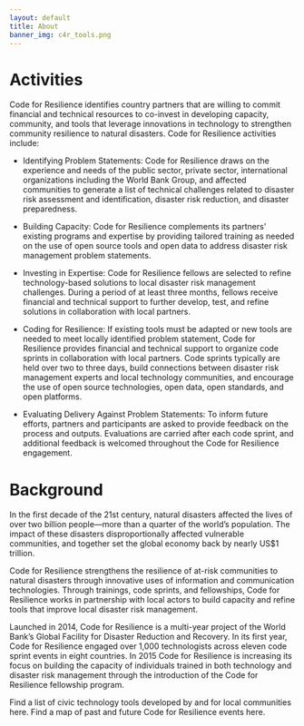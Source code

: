 ```yaml
---
layout: default
title: About
banner_img: c4r_tools.png
---
```


Activities
==========

Code for Resilience identifies country partners that are willing to commit financial and technical resources to co-invest in developing capacity, community, and tools that leverage innovations in technology to strengthen community resilience to natural disasters. Code for Resilience activities include:

* Identifying Problem Statements: Code for Resilience draws on the experience and needs of the public sector, private sector, international organizations including the World Bank Group, and affected communities to generate a list of technical challenges related to disaster risk assessment and identification, disaster risk reduction, and disaster preparedness.

* Building Capacity: Code for Resilience complements its partners’ existing programs and expertise by providing tailored training as needed on the use of open source tools and open data to address disaster risk management problem statements. 

* Investing in Expertise: Code for Resilience fellows are selected to refine technology-based solutions to local disaster risk management challenges. During a period of at least three months, fellows receive financial and technical support to further develop, test, and refine solutions in collaboration with local partners. 

* Coding for Resilience: If existing tools must be adapted or new tools are needed to meet locally identified problem statement, Code for Resilience provides financial and technical support to organize code sprints in collaboration with local partners. Code sprints typically are held over two to three days, build connections between disaster risk management experts and local technology communities, and encourage the use of open source technologies, open data, open standards, and open platforms.  
 
* Evaluating Delivery Against Problem Statements: To inform future efforts, partners and participants are asked to provide feedback on the process and outputs. Evaluations are carried after each code sprint, and additional feedback is welcomed throughout the Code for Resilience engagement.  

Background
=========================

In the first decade of the 21st century, natural disasters affected the lives of over two billion people—more than a quarter of the world’s population. The impact of these disasters disproportionally affected vulnerable communities, and together set the global economy back by nearly US$1 trillion.
 
Code for Resilience strengthens the resilience of at-risk communities to natural disasters through innovative uses of information and communication technologies. Through trainings, code sprints, and fellowships, Code for Resilience works in partnership with local actors to build capacity and refine tools that improve local disaster risk management.

Launched in 2014, Code for Resilience is a multi-year project of the World Bank’s Global Facility for Disaster Reduction and Recovery. In its first year, Code for Resilience engaged over 1,000 technologists across eleven code sprint events in eight countries. In 2015 Code for Resilience is increasing its focus on building the capacity of individuals trained in both technology and disaster risk management through the introduction of the Code for Resilience fellowship program.

Find a list of civic technology tools developed by and for local communities here. Find a map of past and future Code for Resilience events here.
